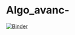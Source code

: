 # Algo_avanc-
[![Binder](https://mybinder.org/badge_logo.svg)](https://mybinder.org/v2/gh/nadabsn/Algo_avance/main)

